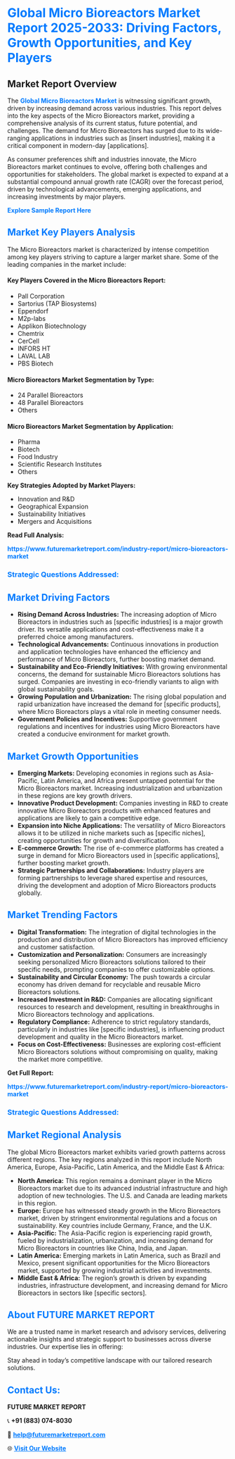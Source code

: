 <h1 style="color: #007BFF;">Global Micro Bioreactors Market Report 2025-2033: Driving Factors, Growth Opportunities, and Key Players</h1>

<section id="overview">
<h2>Market Report Overview</h2>
<p>The <a href="https://www.futuremarketreport.com/industry-report/micro-bioreactors-market" style="color: #007BFF; text-decoration: none;"><strong>Global Micro Bioreactors Market</strong></a> is witnessing significant growth, driven by increasing demand across various industries. This report delves into the key aspects of the Micro Bioreactors market, providing a comprehensive analysis of its current status, future potential, and challenges. The demand for Micro Bioreactors has surged due to its wide-ranging applications in industries such as [insert industries], making it a critical component in modern-day [applications].</p>
<p>As consumer preferences shift and industries innovate, the Micro Bioreactors market continues to evolve, offering both challenges and opportunities for stakeholders. The global market is expected to expand at a substantial compound annual growth rate (CAGR) over the forecast period, driven by technological advancements, emerging applications, and increasing investments by major players.</p>
</section>

<section id="overview">
<p><a href="https://www.futuremarketreport.com/request-sample/reportId=83590" style="color: #007BFF; text-decoration: none;"><strong>Explore Sample Report Here</strong></a></p>
</section>

<section id="key-players">
<h2 style="color: #007BFF;">Market Key Players Analysis</h2>
<p>The Micro Bioreactors market is characterized by intense competition among key players striving to capture a larger market share. Some of the leading companies in the market include:</p>
<h4>Key Players Covered in the Micro Bioreactors Report:</h4>
<ul><li>Pall Corporation</li><li>Sartorius (TAP Biosystems)</li><li>Eppendorf</li><li>M2p-labs</li><li>Applikon Biotechnology</li><li>Chemtrix</li><li>CerCell</li><li>INFORS HT</li><li>LAVAL LAB</li><li>PBS Biotech</li></ul>
<h4>Micro Bioreactors Market Segmentation by Type:</h4>
<ul><li>24 Parallel Bioreactors</li><li>48 Parallel Bioreactors</li><li>Others</li></ul>

<h4>Micro Bioreactors Market Segmentation by Application:</h4>
<ul><li>Pharma</li><li>Biotech</li><li>Food Industry</li><li>Scientific Research Institutes</li><li>Others</li></ul>
<p><strong>Key Strategies Adopted by Market Players:</strong></p>
<ul>
<li>Innovation and R&D</li>
<li>Geographical Expansion</li>
<li>Sustainability Initiatives</li>
<li>Mergers and Acquisitions</li>
</ul>
</section>

<section>
<p><strong>Read Full Analysis: </strong></p><a href="https://www.futuremarketreport.com/industry-report/micro-bioreactors-market" style="color: #007BFF; text-decoration: none;"><strong>https://www.futuremarketreport.com/industry-report/micro-bioreactors-market</strong></a>
<h3 style="color: #007BFF;">Strategic Questions Addressed:</h3>
</section>

<section id="driving-factors">
<h2 style="color: #007BFF;">Market Driving Factors</h2>
<ul>
<li><strong>Rising Demand Across Industries:</strong> The increasing adoption of Micro Bioreactors in industries such as [specific industries] is a major growth driver. Its versatile applications and cost-effectiveness make it a preferred choice among manufacturers.</li>
<li><strong>Technological Advancements:</strong> Continuous innovations in production and application technologies have enhanced the efficiency and performance of Micro Bioreactors, further boosting market demand.</li>
<li><strong>Sustainability and Eco-Friendly Initiatives:</strong> With growing environmental concerns, the demand for sustainable Micro Bioreactors solutions has surged. Companies are investing in eco-friendly variants to align with global sustainability goals.</li>
<li><strong>Growing Population and Urbanization:</strong> The rising global population and rapid urbanization have increased the demand for [specific products], where Micro Bioreactors plays a vital role in meeting consumer needs.</li>
<li><strong>Government Policies and Incentives:</strong> Supportive government regulations and incentives for industries using Micro Bioreactors have created a conducive environment for market growth.</li>
</ul>
</section>

<section id="growth-opportunities">
<h2 style="color: #007BFF;">Market Growth Opportunities</h2>
<ul>
<li><strong>Emerging Markets:</strong> Developing economies in regions such as Asia-Pacific, Latin America, and Africa present untapped potential for the Micro Bioreactors market. Increasing industrialization and urbanization in these regions are key growth drivers.</li>
<li><strong>Innovative Product Development:</strong> Companies investing in R&D to create innovative Micro Bioreactors products with enhanced features and applications are likely to gain a competitive edge.</li>
<li><strong>Expansion into Niche Applications:</strong> The versatility of Micro Bioreactors allows it to be utilized in niche markets such as [specific niches], creating opportunities for growth and diversification.</li>
<li><strong>E-commerce Growth:</strong> The rise of e-commerce platforms has created a surge in demand for Micro Bioreactors used in [specific applications], further boosting market growth.</li>
<li><strong>Strategic Partnerships and Collaborations:</strong> Industry players are forming partnerships to leverage shared expertise and resources, driving the development and adoption of Micro Bioreactors products globally.</li>
</ul>
</section>

<section id="trending-factors">
<h2 style="color: #007BFF;">Market Trending Factors</h2>
<ul>
<li><strong>Digital Transformation:</strong> The integration of digital technologies in the production and distribution of Micro Bioreactors has improved efficiency and customer satisfaction.</li>
<li><strong>Customization and Personalization:</strong> Consumers are increasingly seeking personalized Micro Bioreactors solutions tailored to their specific needs, prompting companies to offer customizable options.</li>
<li><strong>Sustainability and Circular Economy:</strong> The push towards a circular economy has driven demand for recyclable and reusable Micro Bioreactors solutions.</li>
<li><strong>Increased Investment in R&D:</strong> Companies are allocating significant resources to research and development, resulting in breakthroughs in Micro Bioreactors technology and applications.</li>
<li><strong>Regulatory Compliance:</strong> Adherence to strict regulatory standards, particularly in industries like [specific industries], is influencing product development and quality in the Micro Bioreactors market.</li>
<li><strong>Focus on Cost-Effectiveness:</strong> Businesses are exploring cost-efficient Micro Bioreactors solutions without compromising on quality, making the market more competitive.</li>
</ul>
</section>

<section>
<p><strong>Get Full Report: </strong></p><a href="https://www.futuremarketreport.com/industry-report/micro-bioreactors-market" style="color: #007BFF; text-decoration: none;"><strong>https://www.futuremarketreport.com/industry-report/micro-bioreactors-market</strong></a>
<h3 style="color: #007BFF;">Strategic Questions Addressed:</h3>
</section>


<section id="regional-analysis">
<h2 style="color: #007BFF;">Market Regional Analysis</h2>
<p>The global Micro Bioreactors market exhibits varied growth patterns across different regions. The key regions analyzed in this report include North America, Europe, Asia-Pacific, Latin America, and the Middle East & Africa:</p>
<ul>
<li><strong>North America:</strong> This region remains a dominant player in the Micro Bioreactors market due to its advanced industrial infrastructure and high adoption of new technologies. The U.S. and Canada are leading markets in this region.</li>
<li><strong>Europe:</strong> Europe has witnessed steady growth in the Micro Bioreactors market, driven by stringent environmental regulations and a focus on sustainability. Key countries include Germany, France, and the U.K.</li>
<li><strong>Asia-Pacific:</strong> The Asia-Pacific region is experiencing rapid growth, fueled by industrialization, urbanization, and increasing demand for Micro Bioreactors in countries like China, India, and Japan.</li>
<li><strong>Latin America:</strong> Emerging markets in Latin America, such as Brazil and Mexico, present significant opportunities for the Micro Bioreactors market, supported by growing industrial activities and investments.</li>
<li><strong>Middle East & Africa:</strong> The region’s growth is driven by expanding industries, infrastructure development, and increasing demand for Micro Bioreactors in sectors like [specific sectors].</li>
</ul>
</section>

<footer>
<h2 style="color: #007BFF;">About FUTURE MARKET REPORT</h2>
<p>We are a trusted name in market research and advisory services, delivering actionable insights and strategic support to businesses across diverse industries. Our expertise lies in offering:</p>

<p>Stay ahead in today’s competitive landscape with our tailored research solutions.</p>

<h2 style="color: #007BFF;">Contact Us:</h2>
<p><strong>FUTURE MARKET REPORT</strong></p>
<p>📞 <strong>+91 (883) 074-8030</strong></p>
<p>📧 <strong><a href="mailto:help@futuremarketreport.com" style="color: #007BFF;">help@futuremarketreport.com</a></strong></p>
<p>🌐 <strong><a href="https://www.futuremarketreport.com/" style="color: #007BFF;">Visit Our Website</a></strong></p>
</footer>